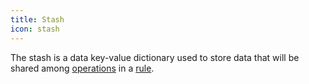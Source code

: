 ```yaml
---
title: Stash
icon: stash
---
```



The stash is a data key-value dictionary used to store data that will be shared among [operations](concepts/operation) in a [rule](concepts/rule).
